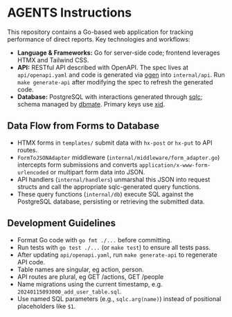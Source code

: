 # AGENTS Instructions

This repository contains a Go-based web application for tracking performance of direct reports. Key technologies and workflows:

- **Language & Frameworks:** Go for server-side code; frontend leverages HTMX and Tailwind CSS.
- **API:** RESTful API described with OpenAPI. The spec lives at `api/openapi.yaml` and code is generated via [ogen](https://ogen.dev/) into `internal/api`. Run `make generate-api` after modifying the spec to refresh the generated code.
- **Database:** PostgreSQL with interactions generated through [sqlc](https://sqlc.dev/); schema managed by [dbmate](https://github.com/amacneil/dbmate). Primary keys use [xid](https://github.com/rs/xid).

## Data Flow from Forms to Database

- HTMX forms in `templates/` submit data with `hx-post` or `hx-put` to API routes.
- `FormToJSONAdapter` middleware (`internal/middleware/form_adapter.go`) intercepts form submissions and converts `application/x-www-form-urlencoded` or multipart form data into JSON.
- API handlers (`internal/handlers`) unmarshal this JSON into request structs and call the appropriate sqlc-generated query functions.
- These query functions (`internal/db`) execute SQL against the PostgreSQL database, persisting or retrieving the submitted data.

## Development Guidelines

- Format Go code with `go fmt ./...` before committing.
- Run tests with `go test ./...` (or `make test`) to ensure all tests pass.
- After updating `api/openapi.yaml`, run `make generate-api` to regenerate API code.
- Table names are singular, eg action, person.
- API routes are plural, eg GET /actions, GET /people
- Name migrations using the current timestamp, e.g. `20240115093000_add_user_table.sql`.
- Use named SQL parameters (e.g., `sqlc.arg(name)`) instead of positional placeholders like `$1`.
